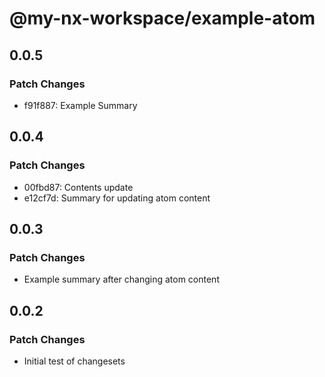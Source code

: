 # @my-nx-workspace/example-atom

## 0.0.5

### Patch Changes

- f91f887: Example Summary

## 0.0.4

### Patch Changes

- 00fbd87: Contents update
- e12cf7d: Summary for updating atom content

## 0.0.3

### Patch Changes

- Example summary after changing atom content

## 0.0.2

### Patch Changes

- Initial test of changesets
